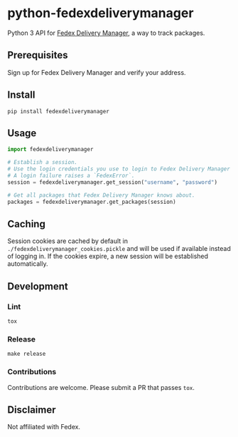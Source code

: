# python-fedexdeliverymanager

Python 3 API for [Fedex Delivery Manager](https://www.fedex.com/us/delivery/), a way to track packages.

## Prerequisites

Sign up for Fedex Delivery Manager and verify your address.

## Install

`pip install fedexdeliverymanager`

## Usage

```python
import fedexdeliverymanager

# Establish a session.
# Use the login credentials you use to login to Fedex Delivery Manager via the web.
# A login failure raises a `FedexError`.
session = fedexdeliverymanager.get_session("username", "password")

# Get all packages that Fedex Delivery Manager knows about.
packages = fedexdeliverymanager.get_packages(session)
```

## Caching
Session cookies are cached by default in `./fedexdeliverymanager_cookies.pickle` and will be used if available instead of logging in. If the cookies expire, a new session will be established automatically.

## Development

### Lint

`tox`

### Release

`make release`

### Contributions

Contributions are welcome. Please submit a PR that passes `tox`.

## Disclaimer
Not affiliated with Fedex.
